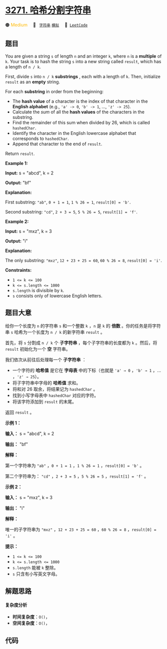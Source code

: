 # [3271. 哈希分割字符串](https://leetcode.com/problems/hash-divided-string)

🟠 <font color=#ffb800>Medium</font>&emsp; 🔖&ensp; [`字符串`](/tag/string.md) [`模拟`](/tag/simulation.md)&emsp; 🔗&ensp;[`LeetCode`](https://leetcode.com/problems/hash-divided-string)

## 题目

You are given a string `s` of length `n` and an integer `k`, where `n` is a
**multiple** of `k`. Your task is to hash the string `s` into a new string
called `result`, which has a length of `n / k`.

First, divide `s` into `n / k` **substrings** , each with a length of `k`.
Then, initialize `result` as an **empty** string.

For each **substring** in order from the beginning:

  * The **hash value** of a character is the index of that character in the **English alphabet** (e.g., `'a' -> 0`, `'b' -> 1`, ..., `'z' -> 25`).
  * Calculate the _sum_ of all the **hash values** of the characters in the substring.
  * Find the remainder of this sum when divided by 26, which is called `hashedChar`.
  * Identify the character in the English lowercase alphabet that corresponds to `hashedChar`.
  * Append that character to the end of `result`.

Return `result`.



**Example 1:**

**Input:** s = "abcd", k = 2

**Output:** "bf"

**Explanation:**

First substring: `"ab"`, `0 + 1 = 1`, `1 % 26 = 1`, `result[0] = 'b'`.

Second substring: `"cd"`, `2 + 3 = 5`, `5 % 26 = 5`, `result[1] = 'f'`.

**Example 2:**

**Input:** s = "mxz", k = 3

**Output:** "i"

**Explanation:**

The only substring: `"mxz"`, `12 + 23 + 25 = 60`, `60 % 26 = 8`, `result[0] =
'i'`.



**Constraints:**

  * `1 <= k <= 100`
  * `k <= s.length <= 1000`
  * `s.length` is divisible by `k`.
  * `s` consists only of lowercase English letters.


## 题目大意

给你一个长度为 `n` 的字符串 `s` 和一个整数 `k` ，`n` 是 `k` 的 **倍数**  。你的任务是将字符串 `s` 哈希为一个长度为 `n
/ k` 的新字符串 `result` 。

首先，将 `s` 分割成 `n / k` 个 **子字符串**  ，每个子字符串的长度都为 `k` 。然后，将 `result` 初始化为一个 **空**
字符串。

我们依次从前往后处理每一个 **子字符串**  ：

  * 一个字符的 **哈希值**  是它在 **字母表**  中的下标（也就是 `'a' → 0` ，`'b' → 1` ，... ，`'z' → 25`）。
  * 将子字符串中字母的 **哈希值**  求和。
  * 将和对 26 取余，将结果记为 `hashedChar` 。
  * 找到小写字母表中 `hashedChar` 对应的字符。
  * 将该字符添加到 `result` 的末尾。

返回 `result` 。



**示例 1：**

**输入：** s = "abcd", k = 2

**输出：** "bf"

**解释：**

第一个字符串为 `"ab"` ，`0 + 1 = 1` ，`1 % 26 = 1` ，`result[0] = 'b'` 。

第二个字符串为： `"cd"` ，`2 + 3 = 5` ，`5 % 26 = 5` ，`result[1] = 'f'` 。

**示例 2：**

**输入：** s = "mxz", k = 3

**输出：** "i"

**解释：**

唯一的子字符串为 `"mxz"` ，`12 + 23 + 25 = 60` ，`60 % 26 = 8` ，`result[0] = 'i'` 。



**提示：**

  * `1 <= k <= 100`
  * `k <= s.length <= 1000`
  * `s.length` 能被 `k` 整除。
  * `s` 只含有小写英文字母。


## 解题思路

#### 复杂度分析

- **时间复杂度**：`O()`，
- **空间复杂度**：`O()`，

## 代码

```javascript

```